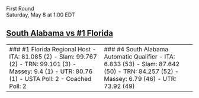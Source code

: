 First Round  
Saturday, May 8 at 1:00 EDT
## [South Alabama vs #1 Florida](https://www.ncaa.com/game/5833370) 

<table><tr><td>  
### #1 Florida  
Regional Host  
- ITA: 81.085 (2)  
- Slam: 99.767 (2)  
- TRN: 99.101 (3)  
- Massey: 9.4 (1)  
- UTR: 80.76 (1)  
- USTA Poll: 2  
- Coached Poll: 2  
</td><td>  
### #4 South Alabama  
Automatic Qualifier  
- ITA: 6.833 (53)  
- Slam: 87.642 (50)  
- TRN: 84.257 (52)  
- Massey: 6.79 (46)  
- UTR: 73.92 (49)  
</td></tr></table>  
